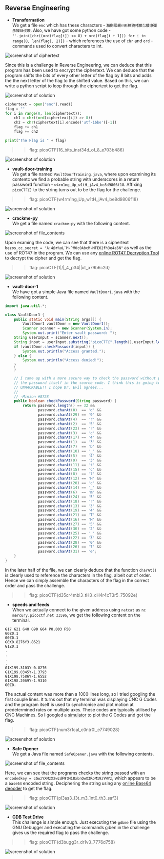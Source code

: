 ## **Reverse Engineering**


* **Transformation**  
We get a file `enc` which has these characters - `灩捯䍔䙻ㄶ形楴獟楮獴㌴摟潦弸彥㜰㍢㐸㙽`. Also, we have got some python code - `''.join([chr((ord(flag[i]) << 8) + ord(flag[i + 1])) for i in range(0, len(flag), 2)])` -  which references the use of `chr` and `ord` - commands used to convert characters to int. 

![screenshot of ciphertext](https://lh5.googleusercontent.com/b2jwDQ4TGH0YhfjtzeGIfFY9dJ1yOYe6sD1qTSzZDmF9kBReB2EpgeRwaTTa_b6AUK4=w2400)

Since this is a challenge in Reverse Engineering, we can deduce that this program has been used to encrypt the ciphertext. We can deduce that the program shifts the bits of every other letter of the flag by 8 bits and adds the the next letter of the flag to the shifted value. Based on this, we can write a python script to loop through the ciphertext to get the flag.

![screenshot of solution](https://lh4.googleusercontent.com/2BCyfx3e0BMEhtflkBNtPqWLy_PZanUMJl6rQLiU15WjvobYZ6BciWAYWCHmTSv0dNI=w2400)

```python
ciphertext = open("enc").read()
flag = ""
for i in range(0, len(ciphertext)):
    ch1 = chr((ord(ciphertext[i]) >> 8))
    ch2 = chr(ciphertext[i].encode('utf-16be')[-1])
    flag += ch1
    flag += ch2

print("The Flag is " + flag)
```
>> flag: picoCTF{16_bits_inst34d_of_8_e703b486}

![screenshot of solution](https://lh4.googleusercontent.com/8p0WjIlwCau3Pp5d6V0ztpqz8Qr-6wySuO09OqXpUOCM-3Znew-DVTyT887Iso3NGuw=w2400)

* **vault-door-training**  
We get a file named `VaultDoorTraining.java`, where upon examining its contentc we find a probable string with underscores in a return password function - `w4rm1ng_Up_w1tH_jAv4_be8d9806f18`. Affixing `picoCTF{}` to the string turns out to be the flag for the challenge. 

>> flag: picoCTF{w4rm1ng_Up_w1tH_jAv4_be8d9806f18}

![screenshot of solution](https://lh5.googleusercontent.com/aLLu8kp9yfP6q0U3Ns3-Ruu5gOXQIgc8mJq-6VmXs5yIHs-iNq2irZ2bCb7q0hkBcXg=w2400)

* **crackme-py**  
We get a file named `crackme-py` with the following content.

![screenshot of file_contents](https://lh5.googleusercontent.com/OygKzH1AKCnDAUg-l5btpVtQ9OCi-kpB5tzAkhpm-g-vl_qhiNksGVBsesUIRtVcw9I=w2400)

Upon examing the code, we can see that there is a ciphertext ``bezos_cc_secret = "A:4@r%uL`M-^M0c0AbcM-MFE02fh3e4a5N"`` as well as the use of ROT47 in the program. We can use any [online ROT47 Decryption Tool](https://www.dcode.fr/rot-47-cipher) to decrypt the cipher and get the flag.

>> flag: picoCTF{1|\/|_4_p34|\|ut_a79b6c2d}

![screenshot of solution](https://lh5.googleusercontent.com/2Wn7HhMVB49715Zht6ZaqY96n2-SRKwFySiuJuEiDUC-lqc-3PJkAfbrDmRVKRca4Zc=w2400)

* **vault-door-1**  
We have got a simple Java file named `VaultDoor1.java` with the following content.

```java
import java.util.*;

class VaultDoor1 {
    public static void main(String args[]) {
        VaultDoor1 vaultDoor = new VaultDoor1();
        Scanner scanner = new Scanner(System.in);
        System.out.print("Enter vault password: ");
	String userInput = scanner.next();
	String input = userInput.substring("picoCTF{".length(),userInput.length()-1);
	if (vaultDoor.checkPassword(input)) {
	    System.out.println("Access granted.");
	} else {
	    System.out.println("Access denied!");
	}
    }

    // I came up with a more secure way to check the password without putting
    // the password itself in the source code. I think this is going to be
    // UNHACKABLE!! I hope Dr. Evil agrees...
    //
    // -Minion #8728
    public boolean checkPassword(String password) {
        return password.length() == 32 &&
               password.charAt(0)  == 'd' &&
               password.charAt(29) == '9' &&
               password.charAt(4)  == 'r' &&
               password.charAt(2)  == '5' &&
               password.charAt(23) == 'r' &&
               password.charAt(3)  == 'c' &&
               password.charAt(17) == '4' &&
               password.charAt(1)  == '3' &&
               password.charAt(7)  == 'b' &&
               password.charAt(10) == '_' &&
               password.charAt(5)  == '4' &&
               password.charAt(9)  == '3' &&
               password.charAt(11) == 't' &&
               password.charAt(15) == 'c' &&
               password.charAt(8)  == 'l' &&
               password.charAt(12) == 'H' &&
               password.charAt(20) == 'c' &&
               password.charAt(14) == '_' &&
               password.charAt(6)  == 'm' &&
               password.charAt(24) == '5' &&
               password.charAt(18) == 'r' &&
               password.charAt(13) == '3' &&
               password.charAt(19) == '4' &&
               password.charAt(21) == 'T' &&
               password.charAt(16) == 'H' &&
               password.charAt(27) == '5' &&
               password.charAt(30) == '2' &&
               password.charAt(25) == '_' &&
               password.charAt(22) == '3' &&
               password.charAt(28) == '0' &&
               password.charAt(26) == '7' &&
               password.charAt(31) == 'e';
    }
}
```

In the later half of the file, we can clearly deduce that the function `charAt()` is clearly used to reference the characters in the flag, albeit out of order. Hence we can simply assemble the characters of the flag in the correct order and pass the challenge.

>> flag: picoCTF{d35cr4mbl3_tH3_cH4r4cT3r5_75092e}

* **speeds and feeds**  
When we actually connect to the given address using `netcat` as `nc mercury.picoctf.net 33596`, we get the following content on the terminal.

```
G17 G21 G40 G90 G64 P0.003 F50
G0Z0.1
G0Z0.1
G0X0.8276Y3.8621
G1Z0.1
.
.
.
.
G1X199.3103Y-0.8276
G1X199.0345Y-1.3793
G1X198.7586Y-1.6552
G1X198.2069Y-1.9310
G0Z0.
```
The actual content was more than a 1000 lines long, so I tried googling the first couple lines. It turns out that my terminal was displaying CNC G Codes and the program itself is used to synchronise and plot motion at predetermined rates on multiple axes. These codes are typically utilised by CNC Machines. So I googled a [simulator](https://ncviewer.com/) to plot the G Codes and got the flag.

>> flag: picoCTF{num3r1cal_c0ntr0l_e7749028}

![screenshot of solution](https://lh3.googleusercontent.com/mr1hn_d8NpUoh1PfI7esz_9-euCaH9vAJd9ruyS_Qz69x1LjiYgJ68LDXKJ3J1Jav2M=w2400)

* **Safe Opener**  
We get a Java file named `SafeOpener.java` with the following contents.

![screenshot of file_contents](https://lh3.googleusercontent.com/n88yF0e2MPDCU0fRj5ppmEoHMOrrwCWZ6QHWDVgKFO2nxSbDzuMD77o1o2VeIDL9JZw=w2400)

Here, we can see that the programs checks the string passed with an `encodedkey = cGwzYXMzX2wzdF9tM18xbnQwX3RoM19zYWYz`, which appears to be a `base64` encoded string. Deciphering the string using any [online Base64 deocder](https://emn178.github.io/online-tools/base64_decode.html) to get the flag.

>> flag: picoCTF{pl3as3_l3t_m3_1nt0_th3_saf3}

![screenshot of solution](https://lh3.googleusercontent.com/r751RQl3kkx9tI07nqEhB0llqhFp6tyliCpSh6_Tm5fWYeJOzxvHVL-KFWr1mrtPjE0=w2400)

* **GDB Test Drive**  
This challenge is simple enough. Just executing the `gdbme` file using the GNU Debugger and executing the commands giben in the challenge gives us the required flag to pass the challenge.

>> flag: picoCTF{d3bugg3r_dr1v3_7776d758}

![screenshot of solution](https://lh4.googleusercontent.com/sRqwgvAe_fV-ExmTjmdMQd7pYUCQBh_HESa70bEDK-SFx0i57d4HcZrzQ7PouGuvggU=w2400)